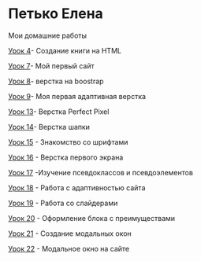 # Петько Елена
Мои домашние работы

[Урок 4](eapetko.github.io/lesson_4/book.html  "Своя книга")- Создание книги на HTML

[Урок 7](eapetko.github.io/lesson_7/index.html "Сайт заработка")- Мой первый сайт

[Урок 8](eapetko.github.io/lesson_8/index.html "Наши преимущества")- верстка на boostrap

[Урок 9](eapetko.github.io/lesson_9/index.html "Заработай миллион")- Моя первая адаптивная верстка

[Урок 13](eapetko.github.io/lesson_13/index.html "Форма")- Верстка Perfect Pixel

[Урок 14](eapetko.github.io/lesson_14/index.html "Автоматизированная штукатурка стен")- Верстка шапки

[Урок 15](eapetko.github.io/lesson_15/index.html "Различные шрифты") - Знакомство со шрифтами

[Урок 16](https://github.com/eapetko/eapetko.github.io/blob/main/lesson_14/index.html "Штукатурка") - Верстка первого экрана

[Урок 17](eapetko.github.io/lesson_16/index.html "Картинки") -Изучение псевдоклассов и псевдоэлементов

[Урок 18](eapetko.github.io/lesson_14/index.html "Штукатурка") - Работа с адаптивностью сайта

[Урок 19](eapetko.github.io/lesson_19/index.html "Слайдеры") - Работа со слайдерами

[Урок 20](eapetko.github.io/lesson_20/index.html "Преимущества") - Оформление блока с преимуществами

[Урок 21](eapetko.github.io/home-work-17/index.html "Окно") - Создание модальных окон

[Урок 22](eapetko.github.io/lesson_22/index.html "Штукатурка") - Модальное окно на сайте
